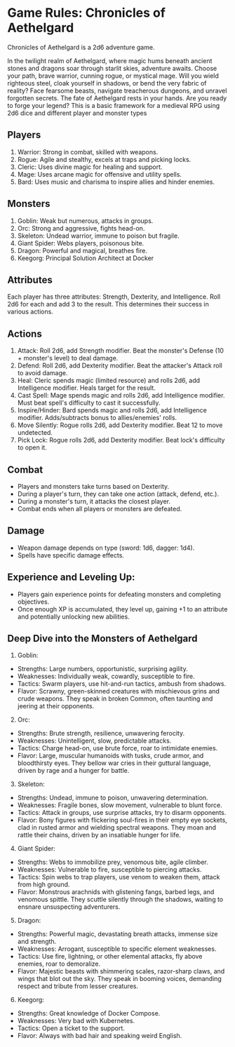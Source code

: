 # Game Rules: Chronicles of Aethelgard

Chronicles of Aethelgard is a 2d6 adventure game.

In the twilight realm of Aethelgard, where magic hums beneath ancient stones and dragons soar through starlit skies, adventure awaits. Choose your path, brave warrior, cunning rogue, or mystical mage. Will you wield righteous steel, cloak yourself in shadows, or bend the very fabric of reality? Face fearsome beasts, navigate treacherous dungeons, and unravel forgotten secrets. The fate of Aethelgard rests in your hands. Are you ready to forge your legend?
This is a basic framework for a medieval RPG using 2d6 dice and different player and monster types

## Players

1. Warrior: Strong in combat, skilled with weapons.
2. Rogue: Agile and stealthy, excels at traps and picking locks.
3. Cleric: Uses divine magic for healing and support.
4. Mage: Uses arcane magic for offensive and utility spells.
5. Bard: Uses music and charisma to inspire allies and hinder enemies.

## Monsters

1. Goblin: Weak but numerous, attacks in groups.
2. Orc: Strong and aggressive, fights head-on.
3. Skeleton: Undead warrior, immune to poison but fragile.
4. Giant Spider: Webs players, poisonous bite.
5. Dragon: Powerful and magical, breathes fire.
6. Keegorg: Principal Solution Architect at Docker


## Attributes

Each player has three attributes: Strength, Dexterity, and Intelligence. Roll 2d6 for each and add 3 to the result. This determines their success in various actions.

## Actions

1. Attack: Roll 2d6, add Strength modifier. Beat the monster's Defense (10 + monster's level) to deal damage.
2. Defend: Roll 2d6, add Dexterity modifier. Beat the attacker's Attack roll to avoid damage.
3. Heal: Cleric spends magic (limited resource) and rolls 2d6, add Intelligence modifier. Heals target for the result.
4. Cast Spell: Mage spends magic and rolls 2d6, add Intelligence modifier. Must beat spell's difficulty to cast it successfully.
5. Inspire/Hinder: Bard spends magic and rolls 2d6, add Intelligence modifier. Adds/subtracts bonus to allies/enemies' rolls.
6. Move Silently: Rogue rolls 2d6, add Dexterity modifier. Beat 12 to move undetected.
7. Pick Lock: Rogue rolls 2d6, add Dexterity modifier. Beat lock's difficulty to open it.

## Combat

- Players and monsters take turns based on Dexterity.
- During a player's turn, they can take one action (attack, defend, etc.).
- During a monster's turn, it attacks the closest player.
- Combat ends when all players or monsters are defeated.

## Damage

- Weapon damage depends on type (sword: 1d6, dagger: 1d4).
- Spells have specific damage effects.

## Experience and Leveling Up:

- Players gain experience points for defeating monsters and completing objectives.
- Once enough XP is accumulated, they level up, gaining +1 to an attribute and potentially unlocking new abilities.

## Deep Dive into the Monsters of Aethelgard

1. Goblin:
  - Strengths: Large numbers, opportunistic, surprising agility.
  - Weaknesses: Individually weak, cowardly, susceptible to fire.
  - Tactics: Swarm players, use hit-and-run tactics, ambush from shadows.
  - Flavor: Scrawny, green-skinned creatures with mischievous grins and crude weapons. They speak in broken Common, often taunting and jeering at their opponents.
2. Orc:
  - Strengths: Brute strength, resilience, unwavering ferocity.
  - Weaknesses: Unintelligent, slow, predictable attacks.
  - Tactics: Charge head-on, use brute force, roar to intimidate enemies.
  - Flavor: Large, muscular humanoids with tusks, crude armor, and bloodthirsty eyes. They bellow war cries in their guttural language, driven by rage and a hunger for battle.
3. Skeleton:
  - Strengths: Undead, immune to poison, unwavering determination.
  - Weaknesses: Fragile bones, slow movement, vulnerable to blunt force.
  - Tactics: Attack in groups, use surprise attacks, try to disarm opponents.
  - Flavor: Bony figures with flickering soul-fires in their empty eye sockets, clad in rusted armor and wielding spectral weapons. They moan and rattle their chains, driven by an insatiable hunger for life.
4. Giant Spider:
  - Strengths: Webs to immobilize prey, venomous bite, agile climber.
  - Weaknesses: Vulnerable to fire, susceptible to piercing attacks.
  - Tactics: Spin webs to trap players, use venom to weaken them, attack from high ground.
  - Flavor: Monstrous arachnids with glistening fangs, barbed legs, and venomous spittle. They scuttle silently through the shadows, waiting to ensnare unsuspecting adventurers.
5. Dragon:
  - Strengths: Powerful magic, devastating breath attacks, immense size and strength.
  - Weaknesses: Arrogant, susceptible to specific element weaknesses.
  - Tactics: Use fire, lightning, or other elemental attacks, fly above enemies, roar to demoralize.
  - Flavor: Majestic beasts with shimmering scales, razor-sharp claws, and wings that blot out the sky. They speak in booming voices, demanding respect and tribute from lesser creatures.
6. Keegorg:
  - Strengths: Great knowledge of Docker Compose.
  - Weaknesses: Very bad with Kubernetes.
  - Tactics: Open a ticket to the support.
  - Flavor: Always with bad hair and speaking weird English.



